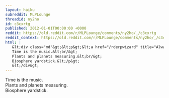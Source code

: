 ```yaml
---
layout: haiku
subreddit: MLPLounge
threadid: ny2ho
id: c3cxrtg
published: 2012-01-01T00:00:00 +0000
reddit: https://old.reddit.com/r/MLPLounge/comments/ny2ho/_/c3cxrtg
reddit_context: https://old.reddit.com/r/MLPLounge/comments/ny2ho/_/c3cxrtg?context=3
html: |
   &lt;div class="md"&gt;&lt;p&gt;&lt;a href="/rderpwizard" title="Always Relevant / But Improbably Drunk Yet / Paper Bag Princess"&gt;&lt;/a&gt; 
   Time is the music.&lt;br/&gt;
   Plants and planets measuring.&lt;br/&gt;
   Biosphere yardstick.&lt;/p&gt;
   &lt;/div&gt;
---
```


[](/rderpwizard "Always Relevant / But Improbably Drunk Yet / Paper Bag Princess") 
Time is the music.  
Plants and planets measuring.  
Biosphere yardstick.
